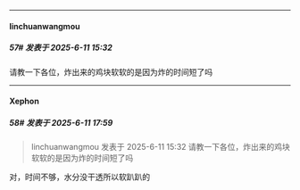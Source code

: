 ﻿
*****

####  linchuanwangmou  
##### 57#       发表于 2025-6-11 15:32

请教一下各位，炸出来的鸡块软软的是因为炸的时间短了吗


*****

####  Xephon  
##### 58#       发表于 2025-6-11 17:59

<blockquote>linchuanwangmou 发表于 2025-6-11 15:32
请教一下各位，炸出来的鸡块软软的是因为炸的时间短了吗</blockquote>
对，时间不够，水分没干透所以软趴趴的

